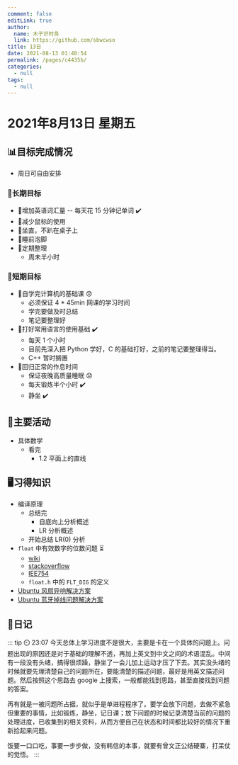 ```yaml
---
comment: false
editLink: true
author: 
  name: 木子识时务
  link: https://github.com/sbwcwso
title: 13日
date: 2021-08-13 01:40:54
permalink: /pages/c4435b/
categories: 
  - null
tags: 
  - null
---
```


# 2021年8月13日 星期五

## 📊目标完成情况

- 周日可自由安排

### 🐺长期目标

- 🚢增加英语词汇量 -- 每天花 15 分钟记单词 ✔️
- 🚢减少鼠标的使用
- 🚢坐直，不趴在桌子上
- 🚢睡前泡脚
- 🚢定期整理
  - 周未半小时

### 🐆短期目标

- 🚗自学完计算机的基础课 😞
  - 必须保证 4 * 45min 网课的学习时间
  - 学完要做及时总结
  - 笔记要整理好
- 🚗打好常用语言的使用基础  ✔️
  - 每天 1 个小时
  - 目前先深入把 Python 学好，C 的基础打好，之前的笔记要整理得当。
  - C++ 暂时搁置
- 🚗回归正常的作息时间
  - 保证夜晚高质量睡眠 😞
  - 每天锻炼半个小时 ✔️
  - 静坐 ✔️

## 🏃主要活动

- 具体数学
  - 看完
    - 1.2 平面上的直线

## 🖥️习得知识

- 编译原理
  - 总结完
    - 自底向上分析概述
    - LR 分析概述
  - 开始总结 LR(0) 分析
- `float` 中有效数字的位数问题 ⏳
  - [wiki](https://en.wikipedia.org/wiki/Floating-point_arithmetic#Internal_representation)
  - [stackoverflow](https://stackoverflow.com/questions/12815179/number-of-significant-digits-for-a-floating-point-type)
  - [IEE754](http://steve.hollasch.net/cgindex/coding/ieeefloat.html)
  - `float.h` 中的 `FLT_DIG` 的定义
- [Ubuntu 风扇异响解决方案](/pages/95a4d3/#从已有的机器中迁移)
- [Ubuntu 蓝牙掉线问题解决方案](/pages/6e6045/#蓝牙键盘经常断线且不自动连接)

## 🤔日记

::: tip ⏲️ 23:07
今天总体上学习进度不是很大，主要是卡在一个具体的问题上。问题出现的原因还是对于基础的理解不透，再加上英文到中文之间的术语混乱。中间有一段没有头绪，搞得很烦躁，静坐了一会儿加上运动才压了下去。其实没头绪的时候就要先理清楚自己的问题所在，要能清楚的描述问题，最好是用英文描述问题。然后按照这个思路去 google 上搜索，一般都能找到思路，甚至直接找到问题的答案。

再有就是一被问题所占据，就似乎是单进程程序了。要学会放下问题，去做不紧急但重要的事情，比如锻炼，静坐，记日课；放下问题的时候记录清楚当前的问题的处理进度，已收集到的相关资料，从而方便自己在状态和时间都比较好的情况下重新捡起来问题。

饭要一口口吃，事要一步步做，没有韩信的本事，就要有曾文正公结硬寨，打呆仗的觉悟。
:::
